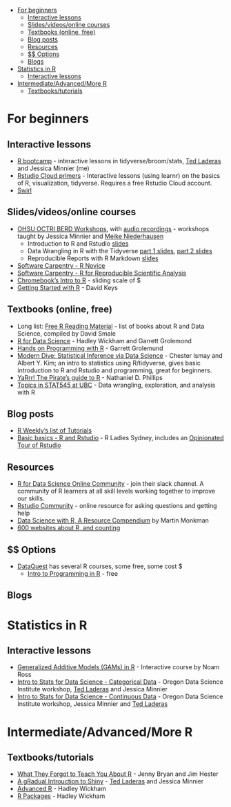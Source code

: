 -   [For beginners](#for-beginners)
    -   [Interactive lessons](#interactive-lessons)
    -   [Slides/videos/online courses](#slidesvideosonline-courses)
    -   [Textbooks (online, free)](#textbooks-online-free)
    -   [Blog posts](#blog-posts)
    -   [Resources](#resources)
    -   [$$ Options](#options)
    -   [Blogs](#blogs)
-   [Statistics in R](#statistics-in-r)
    -   [Interactive lessons](#interactive-lessons-1)
-   [Intermediate/Advanced/More R](#intermediateadvancedmore-r)
    -   [Textbooks/tutorials](#textbookstutorials)

<!-- The .md file is generated from a .Rmd file, please edit the .Rmd file! -->
For beginners
=============

Interactive lessons
-------------------

-   [R bootcamp](https://t.co/GEXiDgm5nG) - interactive lessons in
    tidyverse/broom/stats, [Ted Laderas](https://laderast.github.io/)
    and Jessica Minnier (me)
-   [Rstudio Cloud primers](https://t.co/FQMcHOpb42) - Interactive
    lessons (using learnr) on the basics of R, visualization, tidyverse.
    Requires a free Rstudio Cloud account.
-   [Swirl](https://swirlstats.com/)

Slides/videos/online courses
----------------------------

-   [OHSU OCTRI BERD
    Workshops](https://github.com/jminnier/berd_r_courses), with [audio
    recordings](https://echo360.org/section/aefe4e1c-c635-4a3b-bf99-ce6439184f5f/public) -
    workshops taught by Jessica Minnier and [Meike
    Niederhausen](https://github.com/Niederhausen)
    -   Introduction to R and Rstudio
        [slides](https://jminnier-berd-r-courses.netlify.com/01-getting-started/01_getting_started_slides.html)
    -   Data Wrangling in R with the Tidyverse [part 1
        slides](https://jminnier-berd-r-courses.netlify.com/02-data-wrangling-tidyverse/02_data_wrangling_slides_part1.html),
        [part 2
        slides](https://jminnier-berd-r-courses.netlify.com/02-data-wrangling-tidyverse/02_data_wrangling_slides_part2.html#1)
    -   Reproducible Reports with R Markdown
        [slides](https://jminnier-berd-r-courses.netlify.com/03-rmarkdown/03_rmarkdown_slides.html)
-   [Software Carpentry - R
    Novice](https://swcarpentry.github.io/r-novice-inflammation/)
-   [Software Carpentry - R for Reproducible Scientific
    Analysis](https://swcarpentry.github.io/r-novice-gapminder/)
-   [Chromebook’s Intro to
    R](https://leanpub.com/universities/courses/jhu/cbds-intro-r) -
    sliding scale of $
-   [Getting Started with
    R](https://rfortherestofus.com/courses/getting-started/) - David
    Keys

Textbooks (online, free)
------------------------

-   Long list: [Free R Reading
    Material](https://committedtotape.shinyapps.io/freeR/) - list of
    books about R and Data Science, compiled by David Smale
-   [R for Data Science](https://r4ds.had.co.nz/) - Hadley Wickham and
    Garrett Grolemond
-   [Hands on Programming with
    R](https://rstudio-education.github.io/hopr/index.html) - Garrett
    Grolemund
-   [Modern Dive: Statistical Inference via Data
    Science](https://moderndive.com/) - Chester Ismay and Albert Y. Kim;
    an intro to statistics using R/tidyverse, gives basic introduction
    to R and Rstudio and programming, great for beginners.
-   [YaRrr! The Pirate’s guide to
    R](https://bookdown.org/ndphillips/YaRrr/) - Nathaniel D. Phillips
-   [Topics in STAT545 at UBC](https://stat545.com/topics.html) - Data
    wrangling, exploration, and analysis with R

Blog posts
----------

-   [R Weekly’s list of Tutorials](https://rweekly.org/2017-20.html)
-   [Basic basics - R and
    Rstudio](http://rladiessydney.org/post/2018/11/05/basicbasics/) - R
    Ladies Sydney, includes an [Opinionated Tour of
    Rstudio](http://rladiessydney.org/post/2018/11/05/basicbasics-1/)

Resources
---------

-   [R for Data Science Online
    Community](https://www.rfordatasci.com/) - join their slack channel.
    A community of R learners at all skill levels working together to
    improve our skills.
-   [Rstudio Community](https://community.rstudio.com/) - online
    resource for asking questions and getting help
-   [Data Science with R, A Resource
    Compendium](https://bookdown.org/martin_monkman/DataScienceResources_book/)
    by Martin Monkman
-   [600 websites about R, and
    counting](https://www.datasciencecentral.com/profiles/blogs/600-websites-about-r)

$$ Options
----------

-   [DataQuest](https://www.dataquest.io/directory/) has several R
    courses, some free, some cost $
    -   [Intro to Programming in
        R](https://www.dataquest.io/course/intro-to-r/) - free

Blogs
-----

Statistics in R
===============

Interactive lessons
-------------------

-   [Generalized Additive Models (GAMs) in
    R](https://noamross.github.io/gams-in-r-course/) - Interactive
    course by Noam Ross
-   [Intro to Stats for Data Science - Categorical
    Data](https://minnier.shinyapps.io/ODSI_categoricalData/) - Oregon
    Data Science Institute workshop, [Ted
    Laderas](https://laderast.github.io/) and Jessica Minnier
-   [Intro to Stats for Data Science - Continuous
    Data](https://minnier.shinyapps.io/ODSI_continuousData/) - Oregon
    Data Science Institute workshop, Jessica Minnier and [Ted
    Laderas](https://laderast.github.io/)

Intermediate/Advanced/More R
============================

Textbooks/tutorials
-------------------

-   [What They Forgot to Teach You About
    R](https://whattheyforgot.org/) - Jenny Bryan and Jim Hester
-   [A gRadual Introuction to
    Shiny](https://laderast.github.io/gradual_shiny/) - [Ted
    Laderas](https://laderast.github.io/) and Jessica Minnier
-   [Advanced R](https://adv-r.hadley.nz/) - Hadley Wickham
-   [R Packages](http://r-pkgs.had.co.nz/) - Hadley Wickham
